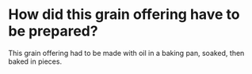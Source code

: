 # How did this grain offering have to be prepared?

This grain offering had to be made with oil in a baking pan, soaked, then baked in pieces.
